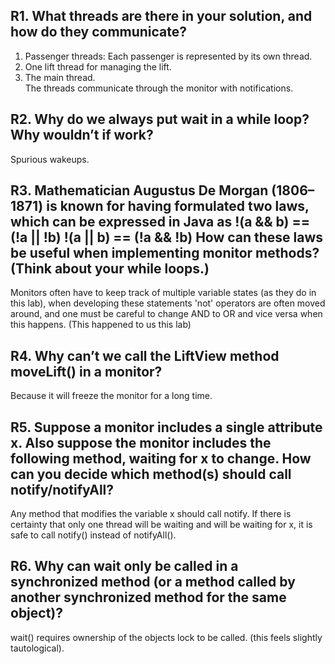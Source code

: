 ## R1. What threads are there in your solution, and how do they communicate?
1. Passenger threads: Each passenger is represented by its own thread.  
2. One lift thread for managing the lift.  
3. The main thread.  
The threads communicate through the monitor with notifications.  
## R2. Why do we always put wait in a while loop? Why wouldn’t if work?
Spurious wakeups.

## R3. Mathematician Augustus De Morgan (1806–1871) is known for having formulated two laws, which can be expressed in Java as !(a && b) == (!a || !b) !(a || b) == (!a && !b) How can these laws be useful when implementing monitor methods? (Think about your while loops.)
Monitors often have to keep track of multiple variable states (as they do in this lab), when developing these statements 'not' operators are often moved around, and one must be careful to change AND to OR and vice versa when this happens. (This happened to us this lab)

## R4. Why can’t we call the LiftView method moveLift() in a monitor?
Because it will freeze the monitor for a long time.

## R5. Suppose a monitor includes a single attribute x. Also suppose the monitor includes the following method, waiting for x to change. How can you decide which method(s) should call notify/notifyAll?
Any method that modifies the variable x should call notify. If there is certainty that only one thread will be waiting and will be waiting for x, it is safe to call notify() instead of notifyAll(). 

## R6. Why can wait only be called in a synchronized method (or a method called by another synchronized method for the same object)?
wait() requires ownership of the objects lock to be called. (this feels slightly tautological). 